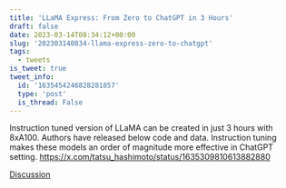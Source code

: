 ```yaml
---
title: 'LLaMA Express: From Zero to ChatGPT in 3 Hours'
draft: false
date: 2023-03-14T08:34:12+00:00
slug: '202303140834-llama-express-zero-to-chatgpt'
tags:
  - tweets
is_tweet: true
tweet_info:
  id: '1635454246828281857'
  type: 'post'
  is_thread: False
---
```




Instruction tuned version of LLaMA can be created in just 3 hours with 8xA100. Authors have released below code and data. Instruction tuning makes these models an order of magnitude more effective in ChatGPT setting. <https://x.com/tatsu_hashimoto/status/1635309810613882880>

[Discussion](https://x.com/sytelus/status/1635454246828281857)
